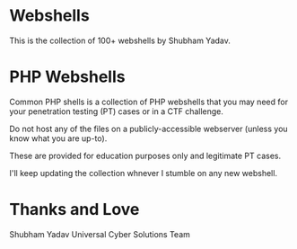 # Webshells
This is the collection of 100+ webshells by Shubham Yadav.

# PHP Webshells
Common PHP shells is a collection of PHP webshells that you may need for your penetration testing (PT) cases or in a CTF challenge.

Do not host any of the files on a publicly-accessible webserver (unless you know what you are up-to).

These are provided for education purposes only and legitimate PT cases.

I'll keep updating the collection whnever I stumble on any new webshell.

# Thanks and Love
Shubham Yadav Universal Cyber Solutions Team
